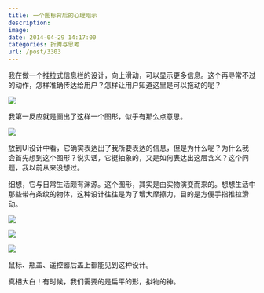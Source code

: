 ```yaml
---
title: 一个图标背后的心理暗示
description: 
image: 
date: 2014-04-29 14:17:00
categories: 折腾与思考
url: /post/3303
---
```


我在做一个推拉式信息栏的设计，向上滑动，可以显示更多信息。这个再寻常不过的动作，怎样准确传达给用户？怎样让用户知道这里是可以拖动的呢？

![](https://storage.fleek-internal.com/0a3a8890-e65e-47ce-93d7-0442b9209d38-bucket/blog/posts/2014-04/04-29/1.png)

我第一反应就是画出了这样一个图形，似乎有那么点意思。

![](https://storage.fleek-internal.com/0a3a8890-e65e-47ce-93d7-0442b9209d38-bucket/blog/posts/2014-04/04-29/2.png)

放到UI设计中看，它确实表达出了我所要表达的信息，但是为什么呢？为什么我会首先想到这个图形？说实话，它挺抽象的，又是如何表达出这层含义？这个问题，我以前从来没想过。

细想，它与日常生活颇有渊源。这个图形，其实是由实物演变而来的。想想生活中那些带有条纹的物体，这种设计往往是为了增大摩擦力，目的是方便手指推拉滑动。

![](https://storage.fleek-internal.com/0a3a8890-e65e-47ce-93d7-0442b9209d38-bucket/blog/posts/2014-04/04-29/3.jpg)

![](https://storage.fleek-internal.com/0a3a8890-e65e-47ce-93d7-0442b9209d38-bucket/blog/posts/2014-04/04-29/4.jpg)

![](https://storage.fleek-internal.com/0a3a8890-e65e-47ce-93d7-0442b9209d38-bucket/blog/posts/2014-04/04-29/5.jpg)

鼠标、瓶盖、遥控器后盖上都能见到这种设计。

真相大白！有时候，我们需要的是扁平的形，拟物的神。